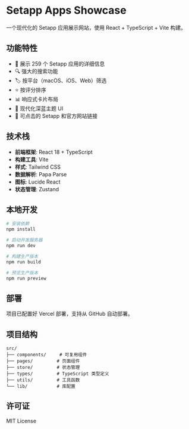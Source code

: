 # Setapp Apps Showcase

一个现代化的 Setapp 应用展示网站，使用 React + TypeScript + Vite 构建。

## 功能特性

- 📱 展示 259 个 Setapp 应用的详细信息
- 🔍 强大的搜索功能
- 🏷️ 按平台（macOS、iOS、Web）筛选
- ⭐ 按评分排序
- 📊 响应式卡片布局
- 🎨 现代化深蓝主题 UI
- 🔗 可点击的 Setapp 和官方网站链接

## 技术栈

- **前端框架**: React 18 + TypeScript
- **构建工具**: Vite
- **样式**: Tailwind CSS
- **数据解析**: Papa Parse
- **图标**: Lucide React
- **状态管理**: Zustand

## 本地开发

```bash
# 安装依赖
npm install

# 启动开发服务器
npm run dev

# 构建生产版本
npm run build

# 预览生产版本
npm run preview
```

## 部署

项目已配置好 Vercel 部署，支持从 GitHub 自动部署。

## 项目结构

```
src/
├── components/     # 可复用组件
├── pages/         # 页面组件
├── store/         # 状态管理
├── types/         # TypeScript 类型定义
├── utils/         # 工具函数
└── lib/           # 库配置
```

## 许可证

MIT License